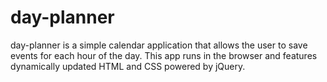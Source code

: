 # day-planner

day-planner is a simple calendar application that allows the user to save events for each hour of the day. This app runs in the browser and features dynamically updated HTML and CSS powered by jQuery.

